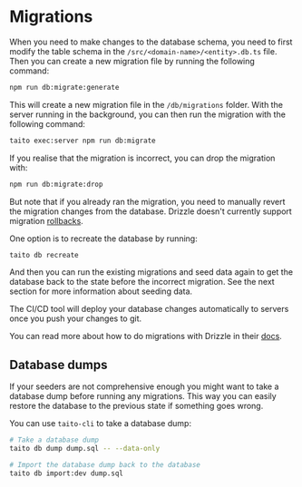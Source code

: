# Migrations

When you need to make changes to the database schema, you need to first modify
the table schema in the `/src/<domain-name>/<entity>.db.ts` file.
Then you can create a new migration file by running the following command:

```sh
npm run db:migrate:generate
```

This will create a new migration file in the `/db/migrations` folder.
With the server running in the background, you can then run the migration
with the following command:

```sh
taito exec:server npm run db:migrate
```

If you realise that the migration is incorrect, you can drop the migration with:

```sh
npm run db:migrate:drop
```

But note that if you already ran the migration, you need to manually revert the
migration changes from the database. Drizzle doesn't currently support migration
[rollbacks](https://github.com/drizzle-team/drizzle-orm/discussions/1339).

One option is to recreate the database by running:

```sh
taito db recreate
```

And then you can run the existing migrations and seed data again to get the database
back to the state before the incorrect migration. See the next section for more
information about seeding data.

The CI/CD tool will deploy your database changes automatically to servers once you push your changes to git.

You can read more about how to do migrations with Drizzle in their [docs](https://orm.drizzle.team/docs/migrations).

## Database dumps

If your seeders are not comprehensive enough you might want to take a database
dump before running any migrations. This way you can easily restore the database
to the previous state if something goes wrong.

You can use `taito-cli` to take a database dump:

```sh
# Take a database dump
taito db dump dump.sql -- --data-only

# Import the database dump back to the database
taito db import:dev dump.sql
```

